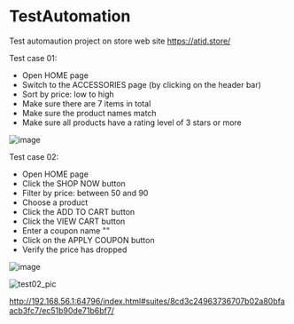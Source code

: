 # TestAutomation
Test automaution project on store web site https://atid.store/

Test case 01:
-	Open HOME page
-	Switch to the ACCESSORIES page (by clicking on the header bar)
-	Sort by price: low to high
-	Make sure there are 7 items in total
-	Make sure the product names match
-	Make sure all products have a rating level of 3 stars or more

![image](https://user-images.githubusercontent.com/106435061/180665277-e2fb3baf-36c3-4cce-af69-f56c19274c38.png)

Test case 02:
-	Open HOME page
- Click the SHOP NOW button
- Filter by price: between 50 and 90
- Choose a product
- Click the ADD TO CART button
- Click the VIEW CART button
- Enter a coupon name ""
- Click on the APPLY COUPON button
- Verify the price has dropped
 
![image](https://user-images.githubusercontent.com/106435061/180665629-fa940ac8-5184-48dd-8805-00c04d2a75d5.png)

![test02_pic](https://user-images.githubusercontent.com/106435061/180665645-b6d70e3e-9140-4eea-99ca-67281fdf535a.JPG)

http://192.168.56.1:64796/index.html#suites/8cd3c24963736707b02a80bfaacb3fc7/ec51b90de71b6bf7/

